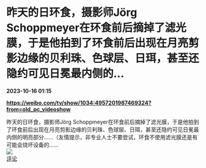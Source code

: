 # 昨天的日环食，摄影师Jörg Schoppmeyer在环食前后摘掉了滤光膜，于是他拍到了环食前后出现在月亮剪影边缘的贝利珠、色球层、日珥，甚至还隐约可见日冕最内侧的...

**2023-10-16 01:15**

**https://weibo.com/tv/show/1034:4957201987469324?from=old_pc_videoshow**

昨天的日环食，摄影师Jörg Schoppmeyer在环食前后摘掉了滤光膜，于是他拍到了环食前后出现在月亮剪影边缘的贝利珠、色球层、日珥，甚至还隐约可见日冕最内侧的明亮部分……（友情提示，非专业人士不要尝试，环食不使用滤光膜还是有可能会烧坏设备的……  
![](https://img3.chouti.com/CHOUTI_231015_6BE40BFA51CF46AA8E5AC04F7D7C9607.jpg)  
[评论](https://m.chouti.com/link/40298329)